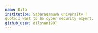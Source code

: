 ```yaml
---
name: Dila 
institution: Sabaragamuwa university 🚩 
quote:I want to be cyber security expert.
github_user: dilshan1997
---
```

